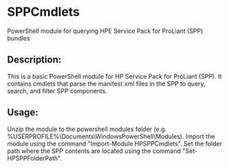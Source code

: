 # SPPCmdlets

PowerShell module for querying HPE Service Pack for ProLiant (SPP) bundles

## Description:

This is a basic PowerShell module for HP Service Pack for ProLiant (SPP).
It contains cmdlets that parse the manifest xml files in the SPP to query, search, and filter SPP components.

## Usage:

Unzip the module to the powershell modules folder (e.g. %USERPROFILE%\Documents\WindowsPowerShell\Modules).
Import the module using the command "Import-Module HPSPPCmdlets".
Set the folder path where the SPP contents are located using the command "Set-HPSPPFolderPath".
